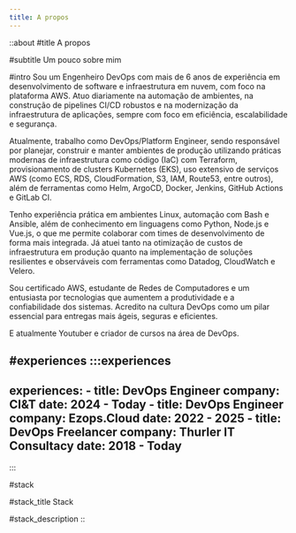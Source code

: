 ```yaml
---
title: A propos
---
```


::about
#title
A propos

#subtitle
Um pouco sobre mim

#intro
Sou um Engenheiro DevOps com mais de 6 anos de experiência em desenvolvimento de software e infraestrutura em nuvem, com foco na plataforma AWS. Atuo diariamente na automação de ambientes, na construção de pipelines CI/CD robustos e na modernização da infraestrutura de aplicações, sempre com foco em eficiência, escalabilidade e segurança.

Atualmente, trabalho como DevOps/Platform Engineer, sendo responsável por planejar, construir e manter ambientes de produção utilizando práticas modernas de infraestrutura como código (IaC) com Terraform, provisionamento de clusters Kubernetes (EKS), uso extensivo de serviços AWS (como ECS, RDS, CloudFormation, S3, IAM, Route53, entre outros), além de ferramentas como Helm, ArgoCD, Docker, Jenkins, GitHub Actions e GitLab CI.

Tenho experiência prática em ambientes Linux, automação com Bash e Ansible, além de conhecimento em linguagens como Python, Node.js e Vue.js, o que me permite colaborar com times de desenvolvimento de forma mais integrada. Já atuei tanto na otimização de custos de infraestrutura em produção quanto na implementação de soluções resilientes e observáveis com ferramentas como Datadog, CloudWatch e Velero.

Sou certificado AWS, estudante de Redes de Computadores e um entusiasta por tecnologias que aumentem a produtividade e a confiabilidade dos sistemas. Acredito na cultura DevOps como um pilar essencial para entregas mais ágeis, seguras e eficientes.

E atualmente Youtuber e criador de cursos na área de DevOps.

#experiences
  :::experiences
  ---
  experiences:
    - title: DevOps Engineer
      company: CI&T
      date: 2024 - Today
    - title: DevOps Engineer
      company: Ezops.Cloud
      date: 2022 - 2025
    - title: DevOps Freelancer
      company: Thurler IT Consultacy
      date: 2018 - Today
  ---
  :::

#stack

#stack_title
Stack

#stack_description
::
